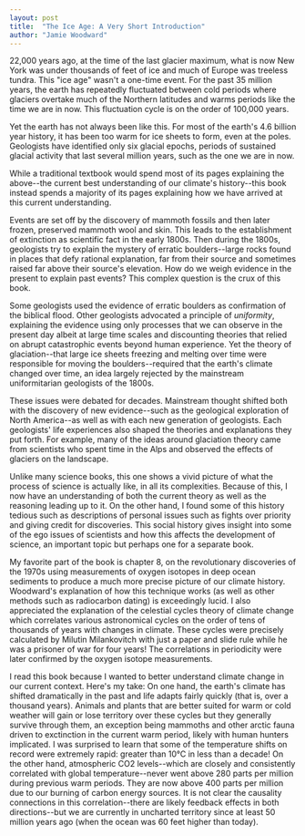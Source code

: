 ```yaml
---
layout: post
title:  "The Ice Age: A Very Short Introduction"
author: "Jamie Woodward"
---
```


22,000 years ago, at the time of the last glacier maximum, what is now New York was under thousands of feet of ice and much of Europe was treeless tundra. This "ice age" wasn't a one-time event. For the past 35 million years, the earth has repeatedly fluctuated between cold periods where glaciers overtake much of the Northern latitudes and warms periods like the time we are in now. This fluctuation cycle is on the order of 100,000 years.

Yet the earth has not always been like this. For most of the earth's 4.6 billion year history, it has been too warm for ice sheets to form, even at the poles. Geologists have identified only six glacial epochs, periods of sustained glacial activity that last several million years, such as the one we are in now.

While a traditional textbook would spend most of its pages explaining the above--the current best understanding of our climate's history--this book instead spends a majority of its pages explaining how we have arrived at this current understanding.

Events are set off by the discovery of mammoth fossils and then later frozen, preserved mammoth wool and skin. This leads to the establishment of extinction as scientific fact in the early 1800s. Then during the 1800s, geologists try to explain the mystery of erratic boulders--large rocks found in places that defy rational explanation, far from their source and sometimes raised far above their source's elevation. How do we weigh evidence in the present to explain past events? This complex question is the crux of this book.

Some geologists used the evidence of erratic boulders as confirmation of the biblical flood. Other geologists advocated a principle of *uniformity*, explaining the evidence using only processes that we can observe in the present day albeit at large time scales and discounting theories that relied on abrupt catastrophic events beyond human experience. Yet the theory of glaciation--that large ice sheets freezing and melting over time were responsible for moving the boulders--required that the earth's climate changed over time, an idea largely rejected by the mainstream uniformitarian geologists of the 1800s. 

These issues were debated for decades. Mainstream thought shifted both with the discovery of new evidence--such as the geological exploration of North America--as well as with each new generation of geologists. Each geologists' life experiences also shaped the theories and explanations they put forth. For example, many of the ideas around glaciation theory came from scientists who spent time in the Alps and observed the effects of glaciers on the landscape.

Unlike many science books, this one shows a vivid picture of what the process of science is actually like, in all its complexities. Because of this, I now have an understanding of both the current theory as well as the reasoning leading up to it. On the other hand, I found some of this history tedious such as descriptions of personal issues such as fights over priority and giving credit for discoveries. This social history gives insight into some of the ego issues of scientists and how this affects the development of science, an important topic but perhaps one for a separate book.

My favorite part of the book is chapter 8, on the revolutionary discoveries of the 1970s using measurements of oxygen isotopes in deep ocean sediments to produce a much more precise picture of our climate history. Woodward's explanation of how this technique works (as well as other methods such as radiocarbon dating) is exceedingly lucid. I also appreciated the explanation of the celestial cycles theory of climate change which correlates various astronomical cycles on the order of tens of thousands of years with changes in climate. These cycles were precisely calculated by Milutin Milankovitch with just a paper and slide rule while he was a prisoner of war for four years! The correlations in periodicity were later confirmed by the oxygen isotope measurements.

I read this book because I wanted to better understand climate change in our current context. Here's my take: On one hand, the earth's climate has shifted dramatically in the past and life adapts fairly quickly (that is, over a thousand years). Animals and plants that are better suited for warm or cold weather will gain or lose territory over these cycles but they generally survive through them, an exception being mammoths and other arctic fauna driven to exctinction in the current warm period, likely with human hunters implicated. I was surprised to learn that some of the temperature shifts on record were extremely rapid: greater than 10°C in less than a decade! On the other hand, atmospheric CO2 levels--which are closely and consistently correlated with global temperature--never went above 280 parts per million during previous warm periods. They are now above 400 parts per million due to our burning of carbon energy sources. It is not clear the causality connections in this correlation--there are likely feedback effects in both directions--but we are currently in uncharted territory since at least 50 million years ago (when the ocean was 60 feet higher than today).
